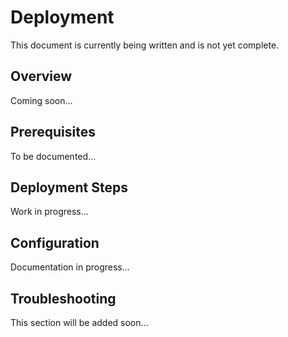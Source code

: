 # Deployment

This document is currently being written and is not yet complete.

## Overview

Coming soon...

## Prerequisites

To be documented...

## Deployment Steps

Work in progress...

## Configuration

Documentation in progress...

## Troubleshooting

This section will be added soon...
